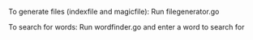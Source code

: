 To generate files (indexfile and magicfile):
Run filegenerator.go

To search for words:
Run wordfinder.go and enter a word to search for